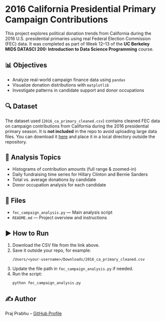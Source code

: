 
# 2016 California Presidential Primary Campaign Contributions

This project explores political donation trends from California during the 2016 U.S. presidential primaries using real Federal Election Commission (FEC) data. It was completed as part of Week 12–13 of the **UC Berkeley MIDS DATASCI 200: Introduction to Data Science Programming** course.

## 📊 Objectives
- Analyze real-world campaign finance data using `pandas`
- Visualize donation distributions with `matplotlib`
- Investigate patterns in candidate support and donor occupations

## 🔍 Dataset
The dataset used (`2016_ca_primary_cleaned.csv`) contains cleaned FEC data on campaign contributions from California during the 2016 presidential primary season. It is **not included** in the repo to avoid uploading large data files. You can download it [here](https://drive.google.com/file/d/1ftdw7L9Z6WQJ6i0SXj030PA7ObsXfPsg/view?usp=sharing) and place it in a local directory outside the repository.

## 🧮 Analysis Topics
- Histograms of contribution amounts (full range & zoomed-in)
- Daily fundraising time series for Hillary Clinton and Bernie Sanders
- Total vs. average donations by candidate
- Donor occupation analysis for each candidate

## 📁 Files
- `fec_campaign_analysis.py` — Main analysis script
- `README.md` — Project overview and instructions

## ▶️ How to Run
1. Download the CSV file from the link above.
2. Save it outside your repo, for example:
   ```
   /Users/<your-username>/Downloads/2016_ca_primary_cleaned.csv
   ```
3. Update the file path in `fec_campaign_analysis.py` if needed.
4. Run the script:
   ```bash
   python fec_campaign_analysis.py
   ```

## ✍️ Author
Praj Prabhu – [GitHub Profile](https://github.com/pprabhu90)
